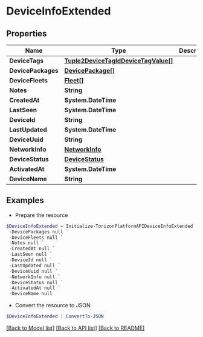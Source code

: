 # DeviceInfoExtended
## Properties

Name | Type | Description | Notes
------------ | ------------- | ------------- | -------------
**DeviceTags** | [**Tuple2DeviceTagIdDeviceTagValue[]**](Tuple2DeviceTagIdDeviceTagValue.md) |  | [optional] 
**DevicePackages** | [**DevicePackage[]**](DevicePackage.md) |  | [optional] 
**DeviceFleets** | [**Fleet[]**](Fleet.md) |  | [optional] 
**Notes** | **String** |  | [optional] 
**CreatedAt** | **System.DateTime** |  | 
**LastSeen** | **System.DateTime** |  | [optional] 
**DeviceId** | **String** |  | 
**LastUpdated** | **System.DateTime** |  | [optional] 
**DeviceUuid** | **String** |  | 
**NetworkInfo** | [**NetworkInfo**](NetworkInfo.md) |  | 
**DeviceStatus** | [**DeviceStatus**](DeviceStatus.md) |  | 
**ActivatedAt** | **System.DateTime** |  | [optional] 
**DeviceName** | **String** |  | 

## Examples

- Prepare the resource
```powershell
$DeviceInfoExtended = Initialize-TorizonPlatformAPIDeviceInfoExtended  -DeviceTags null `
 -DevicePackages null `
 -DeviceFleets null `
 -Notes null `
 -CreatedAt null `
 -LastSeen null `
 -DeviceId null `
 -LastUpdated null `
 -DeviceUuid null `
 -NetworkInfo null `
 -DeviceStatus null `
 -ActivatedAt null `
 -DeviceName null
```

- Convert the resource to JSON
```powershell
$DeviceInfoExtended | ConvertTo-JSON
```

[[Back to Model list]](../README.md#documentation-for-models) [[Back to API list]](../README.md#documentation-for-api-endpoints) [[Back to README]](../README.md)

